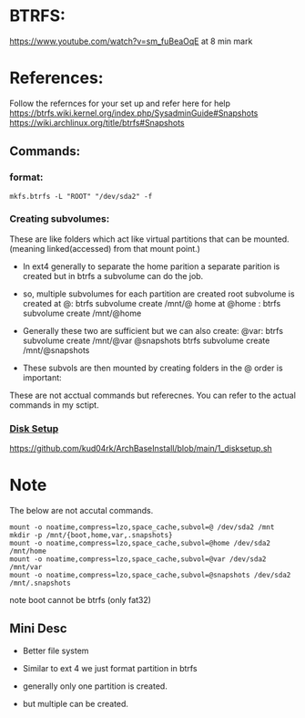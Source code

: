 # BTRFS:

https://www.youtube.com/watch?v=sm_fuBeaOqE
at 8 min mark

# References:

Follow the refernces for your set up and refer here for help
https://btrfs.wiki.kernel.org/index.php/SysadminGuide#Snapshots
https://wiki.archlinux.org/title/btrfs#Snapshots

## Commands:

### format:

```
mkfs.btrfs -L "ROOT" "/dev/sda2" -f

```

### Creating subvolumes:

These are like folders which act like virtual partitions that can be mounted.(meaning linked(accessed) from that mount point.)

- In ext4 generally to separate the home parition a separate parition is created but in btrfs a subvolume can do the job.

- so, multiple subvolumes for each partition are created
  root subvolume is created at @: btrfs subvolume create /mnt/@
  home at @home : btrfs subvolume create /mnt/@home

- Generally these two are sufficient but we can also create:
  @var: btrfs subvolume create /mnt/@var
  @snapshots btrfs subvolume create /mnt/@snapshots

- These subvols are then mounted by creating folders in the @
  order is important:

These are not acctual commands but referecnes.
You can refer to the actual commands in my sctipt.

### [Disk Setup](https://github.com/kud04rk/ArchBaseInstall/blob/main/1_disksetup.sh)

https://github.com/kud04rk/ArchBaseInstall/blob/main/1_disksetup.sh

# Note

The below are not accutal commands.

```
mount -o noatime,compress=lzo,space_cache,subvol=@ /dev/sda2 /mnt
mkdir -p /mnt/{boot,home,var,.snapshots}
mount -o noatime,compress=lzo,space_cache,subvol=@home /dev/sda2 /mnt/home
mount -o noatime,compress=lzo,space_cache,subvol=@var /dev/sda2 /mnt/var
mount -o noatime,compress=lzo,space_cache,subvol=@snapshots /dev/sda2 /mnt/.snapshots
```

note boot cannot be btrfs (only fat32)

## Mini Desc

- Better file system

- Similar to ext 4 we just format partition in btrfs

- generally only one partition is created.

- but multiple can be created.
